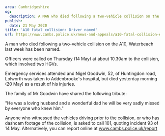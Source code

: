 ```yaml
area: Cambridgeshire
og:
  description: A MAN who died following a two-vehicle collision on the A10, Waterbeach last week has been named.
publish:
  date: 21 May 2020
title: 'A10 fatal collision: Driver named'
url: https://www.cambs.police.uk/news-and-appeals/a10-fatal-collision-driver-named-21May
```

A man who died following a two-vehicle collision on the A10, Waterbeach last week has been named.

Officers were called on Thursday (14 May) at about 10.30am to the collision, which involved two HGVs.

Emergency services attended and Nigel Goodwin, 52, of Huntingdon road, Lolworth was taken to Addenbrooke's hospital, but died yesterday morning (20 May) as a result of his injuries.

The family of Mr Goodwin have shared the following tribute:

"He was a loving husband and a wonderful dad he will be very sadly missed by everyone who knew him."

Anyone who witnessed the vehicles driving prior to the collision, or who has dashcam footage of the collision, is asked to call 101, quoting incident 93 of 14 May. Alternatively, you can report online at www.cambs.police.uk/report
